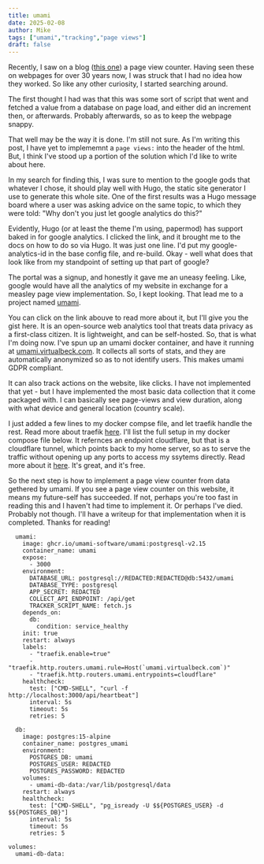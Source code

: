 ```yaml
---
title: umami
date: 2025-02-08
author: Mike
tags: ["umami","tracking","page views"]
draft: false
---
```


Recently, I saw on a blog ([this one](https://garry.net/posts)) a page view counter. Having seen these on webpages for over 30 years now, I was struck that I had no idea how they worked. So like any other curiosity, I started searching around.

The first thought I had was that this was some sort of script that went and fetched a value from a database on page load, and either did an increment then, or afterwards. Probably afterwards, so as to keep the webpage snappy.

That well may be the way it is done. I'm still not sure. As I'm writing this post, I have yet to implememnt a `page views:` into the header of the html. But, I think I've stood up a portion of the solution which I'd like to write about here.

In my search for finding this, I was sure to mention to the google gods that whatever I chose, it should play well with Hugo, the static site generator I use to generate this whole site. One of the first results was a Hugo message board where a user was asking advice on the same topic, to which they were told: "Why don't you just let google analytics do this?"

Evidently, Hugo (or at least the theme I'm using, papermod) has support baked in for google analytics. I clicked the link, and it brought me to the docs on how to do so via Hugo. It was just one line. I'd put my google-analytics-id in the base config file, and re-build. Okay - well what does that look like from my standpoint of setting up that part of google?

The portal was a signup, and honestly it gave me an uneasy feeling. Like, google would have all the analytics of my website in exchange for a measley page view implementation. So, I kept looking. That lead me to a project named [umami](https://umami.is).

You can click on the link abouve to read more about it, but I'll give you the gist here. It is an open-source web analytics tool that treats data privacy as a first-class citizen. It is lightweight, and can be self-hosted. So, that is what I'm doing now. I've spun up an umami docker container, and have it running at [umami.virtualbeck.com](https://umami.virtualbeck.com). It collects all sorts of stats, and they are automatically anonymized so as to not identify users. This makes umami GDPR compliant.

It can also track actions on the website, like clicks. I have not implemented that yet - but I have implemented the most basic data collection that it come packaged with. I can basically see page-views and view duration, along with what device and general location (country scale).

I just added a few lines to my docker compse file, and let traefik handle the rest. Read more about traefik [here](../traefik). I'll list the full setup in my docker compose file below. It refernces an endpoint cloudflare, but that is a cloudflare tunnel, which points back to my home server, so as to serve the traffic without opening up any ports to access my ssytems directly. Read more about it [here](https://developers.cloudflare.com/cloudflare-one/connections/connect-networks/). It's great, and it's free.

So the next step is how to implement a page view counter from data gethered by umami. If you see a page view counter on this website, it means my future-self has succeeded. If not, perhaps you're too fast in reading this and I haven't had time to implement it. Or perhaps I've died. Probably not though. I'll have a writeup for that implementation when it is completed. Thanks for reading!

```
  umami:
    image: ghcr.io/umami-software/umami:postgresql-v2.15
    container_name: umami
    expose:
      - 3000
    environment:
      DATABASE_URL: postgresql://REDACTED:REDACTED@db:5432/umami
      DATABASE_TYPE: postgresql
      APP_SECRET: REDACTED
      COLLECT_API_ENDPOINT: /api/get
      TRACKER_SCRIPT_NAME: fetch.js
    depends_on:
      db:
        condition: service_healthy
    init: true
    restart: always
    labels:
      - "traefik.enable=true"
      - "traefik.http.routers.umami.rule=Host(`umami.virtualbeck.com`)"
      - "traefik.http.routers.umami.entrypoints=cloudflare"
    healthcheck:
      test: ["CMD-SHELL", "curl -f http://localhost:3000/api/heartbeat"]
      interval: 5s
      timeout: 5s
      retries: 5

  db:
    image: postgres:15-alpine
    container_name: postgres_umami
    environment:
      POSTGRES_DB: umami
      POSTGRES_USER: REDACTED
      POSTGRES_PASSWORD: REDACTED
    volumes:
      - umami-db-data:/var/lib/postgresql/data
    restart: always
    healthcheck:
      test: ["CMD-SHELL", "pg_isready -U $${POSTGRES_USER} -d $${POSTGRES_DB}"]
      interval: 5s
      timeout: 5s
      retries: 5

volumes:
  umami-db-data:
```